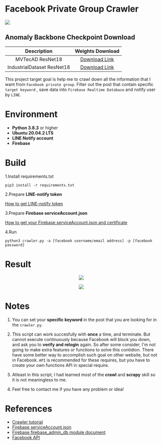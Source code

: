 # Facebook Private Group Crawler

<a href="https://hits.seeyoufarm.com"><img src="https://hits.seeyoufarm.com/api/count/incr/badge.svg?url=https%3A%2F%2Fdrive.google.com%2Fdrive%2Ffolders%2F1T-SRSi5D_dyvJ-HqAEtiHGYdiWfJ6_q8&count_bg=%2379C83D&title_bg=%23555555&icon=&icon_color=%23E7E7E7&title=hits&edge_flat=false"/></a>

## Anomaly Backbone Checkpoint Download  
  |   Description  | Weights Download |
  | :------------: | :--------------: |
  | MVTecAD ResNet18 | [Download Link](https://drive.google.com/drive/folders/1T-SRSi5D_dyvJ-HqAEtiHGYdiWfJ6_q8?usp=sharing) |
  | IndustrialDataset ResNet18 | [Download Link](https://drive.google.com/drive/folders/1knOHNj5U5Ya6qRjhD3hUo-K4F_BTg0YS?usp=sharing) |



This project target goal is help me to crawl down all the information that I want from ``Facebook private group``. Filter out the post that contain specific ``target keyword`` , save data into ``Firebase Realtime Database`` and notify user by ``LINE``.

# Environment
  - **Python 3.8.3** or higher
  - **Ubuntu 20.04.2 LTS**
  - **LINE Notify account**
  - **Firebase**

# Build

1.Install requirements.txt

```
pip3 install -r requirements.txt
```

2.Prepare **LINE-notify token**
  
  [How to get LINE-notify token](https://bustlec.github.io/note/2018/07/10/line-notify-using-python/)


3.Prepare **Firebase serviceAccount.json**

  [How to get your Firebase serviceAccount.json and certificate](https://medium.com/pyradise/10%E5%88%86%E9%90%98%E8%B3%87%E6%96%99%E5%BA%AB%E6%93%8D%E4%BD%9C-%E6%96%B0%E5%A2%9E%E8%B3%87%E6%96%99-b96db385e1e4)


4.Run

```
python3 crawler.py -a [facebook username/email address] -p [facebook password]
```

# Result

<p align="center">
  <img src='https://user-images.githubusercontent.com/44123278/126373072-137ccfdb-cd3f-4081-925a-1aa977dcfba7.png'>
</p>


<p align="center">
  <img src='https://user-images.githubusercontent.com/44123278/126373162-6f933c29-4559-4e83-9ec5-b28564698d74.jpg'>
</p>



# Notes
  1. You can set your **specific keyword** in the post that you are looking for in the ``crawler.py``.

  2. This script can work succesfully with **once** a time, and terminate. But cannot execute continuously because Facebook will block you down, and ask you to **verify and relogin** again. So after some consider, I'm not going to make extra features or functions to solve this contidion. There have some better way to accomplish such goal on other website, but not in Facebook. ``API`` is recommended for these requires, but you have to create your own functions API in special require.
  
  3. Atleast in this script, I had learned most of the **crawl** and **scrapy** skill so it is not meaningless to me.

  4. Feel free to contact me if you have any problem or idea!


# References
  - [Crawler tutorial](https://www.learncodewithmike.com/2020/06/python-line-notify.html)
  - [Firebase serviceAccount.json](https://medium.com/pyradise/10%E5%88%86%E9%90%98%E8%B3%87%E6%96%99%E5%BA%AB%E6%93%8D%E4%BD%9C-%E6%96%B0%E5%A2%9E%E8%B3%87%E6%96%99-b96db385e1e4)
  - [Firebase firebase_admin_db module document](https://firebase.google.com/docs/reference/admin/python/firebase_admin.db)
  - [Facebook API](https://developers.facebook.com/docs/groups-api/common-uses#app-installation-webhooks)
